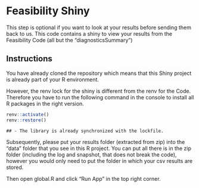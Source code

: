 
# Feasibility Shiny

This step is optional if you want to look at your results before sending
them back to us. This code contains a shiny to view your results from
the Feasibility Code (all but the “diagnosticsSummary”)

## Instructions

You have already cloned the repository which means that this Shiny
project is already part of your R environment.

However, the renv lock for the shiny is different from the renv for the
Code. Therefore you have to run the following command in the console to
install all R packages in the right version.

``` r
renv::activate()
renv::restore()
```

    ## - The library is already synchronized with the lockfile.

Subsequently, please put your results folder (extracted from zip) into
the “data” folder that you see in this R project. You can put all there
is in the zip folder (including the log and snapshot, that does not
break the code), however you would only need to put the folder in which
your csv results are stored.

Then open global.R and click “Run App” in the top right corner.
